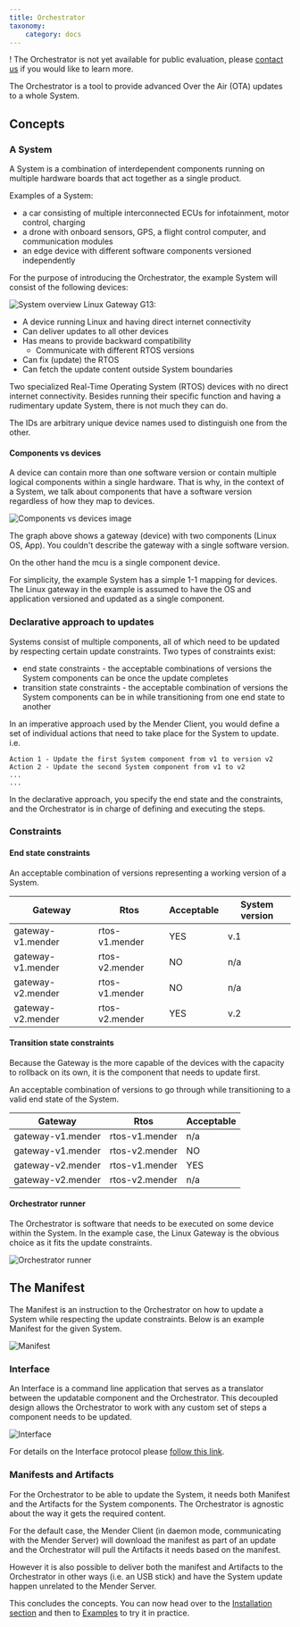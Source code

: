 ```yaml
---
title: Orchestrator
taxonomy:
    category: docs
---
```


! The Orchestrator is not yet available for public evaluation, please [contact us](https://mender.io/contact?target=_blank) if you would like to learn more.

The Orchestrator is a tool to provide advanced Over the Air (OTA) updates to a whole System.


## Concepts

###  A System

A System is a combination of interdependent components running on multiple hardware boards that act together as a single product.

Examples of a System:
- a car consisting of multiple interconnected ECUs for infotainment, motor control, charging
- a drone with onboard sensors, GPS, a flight control computer, and communication modules 
- an edge device with different software components versioned independently


For the purpose of introducing the Orchestrator, the example System will consist of the following devices:

![System overview](system-overview.png)
Linux Gateway G13:
* A device running Linux and having direct internet connectivity
* Can deliver updates to all other devices
* Has means to provide backward compatibility
    * Communicate with different RTOS versions
* Can fix (update) the RTOS
* Can fetch the  update content outside System boundaries


Two specialized Real-Time Operating System (RTOS) devices with no direct internet connectivity.
Besides running their specific function and having a rudimentary update System, there is not much they can do.

The IDs are arbitrary unique device names used to distinguish one from the other.


#### Components vs devices

A device can contain more than one software version or contain multiple logical components within a single hardware.
That is why, in the context of a System, we talk about components that have a software version regardless of how they map to devices.

![Components vs devices image](components-vs-devices.png)

The graph above shows a gateway (device) with two components (Linux OS, App).
You couldn't describe the gateway with a single software version.

On the other hand the mcu is a single component device.

For simplicity, the example System has a simple 1-1 mapping for devices.
The Linux gateway in the example is assumed to have the OS and application versioned and updated as a single component.

### Declarative approach to updates


Systems consist of multiple components, all of which need to be updated by respecting certain update constraints.
Two types of constraints exist:
* end state constraints - the acceptable combinations of versions the System components can be once the update completes
* transition state constraints - the acceptable combination of versions the System components can be in while transitioning from one end state to another

In an imperative approach used by the Mender Client, you would define a set of individual actions that need to take place for the System to update.
i.e.

```
Action 1 - Update the first System component from v1 to version v2
Action 2 - Update the second System component from v1 to v2
...
...
```

In the declarative approach, you specify the end state and the constraints, and the Orchestrator is in charge of defining and executing the steps.


### Constraints

#### End state constraints

An acceptable combination of versions representing a working version of a System.


| Gateway            | Rtos             | Acceptable | System version |
|--------------------|------------------|------------|----------------|
| gateway-v1.mender  | rtos-v1.mender   |   YES      |    v.1         |
| gateway-v1.mender  | rtos-v2.mender   |    NO      |    n/a         |
| gateway-v2.mender  | rtos-v1.mender   |    NO      |    n/a         |
| gateway-v2.mender  | rtos-v2.mender   |   YES      |    v.2         |


#### Transition state constraints

Because the Gateway is the more capable of the devices with the capacity to rollback on its own, it is the component that needs to update first.

An acceptable combination of versions to go through while transitioning to a valid end state of the System.


| Gateway           | Rtos            | Acceptable |
|-------------------|-----------------|------------|
| gateway-v1.mender | rtos-v1.mender  |   n/a      |
| gateway-v1.mender | rtos-v2.mender  |    NO      |
| gateway-v2.mender | rtos-v1.mender  |   YES      |
| gateway-v2.mender | rtos-v2.mender  |   n/a      |


#### Orchestrator runner

The Orchestrator is software that needs to be executed on some device within the System.
In the example case, the Linux Gateway is the obvious choice as it fits the update constraints.

![Orchestrator runner](orchestrator-runner.png)


## The Manifest

The Manifest is an instruction to the Orchestrator on how to update a System while respecting the update constraints.
Below is an example Manifest for the given System.

![Manifest](manifest.png)



### Interface

An Interface is a command line application that serves as a translator between the updatable component and the Orchestrator. 
This decoupled design allows the Orchestrator to work with any custom set of steps a component needs to be updated. 

![Interface](interface.png)

For details on the Interface protocol please [follow this link](50.Interface-protocol/docs.md).


### Manifests and Artifacts

For the Orchestrator to be able to update the System, it needs both Manifest and the Artifacts for the System components.
The Orchestrator is agnostic about the way it gets the required content.

For the default case, the Mender Client (in daemon mode, communicating with the Mender Server) will download the manifest as part of an update and the Orchestrator will pull the Artifacts it needs based on the manifest.

However it is also possible to deliver both the manifest and Artifacts to the Orchestrator in other ways (i.e. an USB stick) and have the System update happen unrelated to the Mender Server.


This concludes the concepts.
You can now head over to the [Installation section](01.Installation/docs.md) and then to [Examples](02.Examples/docs.md) to try it in practice.
